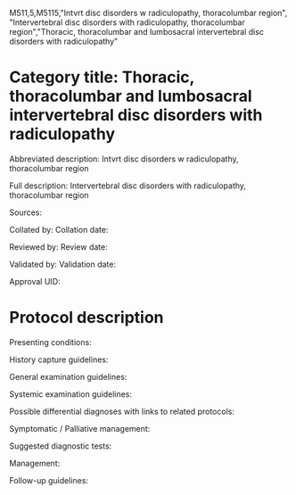M511,5,M5115,"Intvrt disc disorders w radiculopathy, thoracolumbar region", "Intervertebral disc disorders with radiculopathy, thoracolumbar region","Thoracic, thoracolumbar and lumbosacral intervertebral disc disorders with radiculopathy"
# Category title: Thoracic, thoracolumbar and lumbosacral intervertebral disc disorders with radiculopathy

Abbreviated description: Intvrt disc disorders w radiculopathy, thoracolumbar region

Full description: Intervertebral disc disorders with radiculopathy, thoracolumbar region

Sources:

Collated by:
Collation date:

Reviewed by:
Review date:

Validated by:
Validation date:

Approval UID:

# Protocol description

Presenting conditions:

History capture guidelines:

General examination guidelines:

Systemic examination guidelines:

Possible differential diagnoses with links to related protocols:

Symptomatic / Palliative management:

Suggested diagnostic tests:

Management:

Follow-up guidelines:
